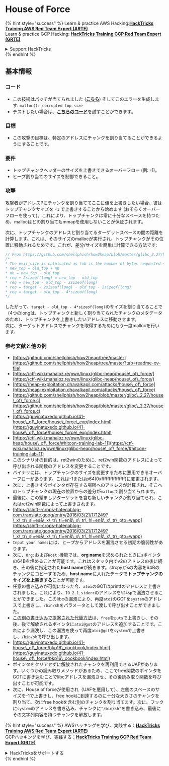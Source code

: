 # House of Force



{% hint style="success" %}
Learn & practice AWS Hacking:<img src="/.gitbook/assets/arte.png" alt="" data-size="line">[**HackTricks Training AWS Red Team Expert (ARTE)**](https://training.hacktricks.xyz/courses/arte)<img src="/.gitbook/assets/arte.png" alt="" data-size="line">\
Learn & practice GCP Hacking: <img src="/.gitbook/assets/grte.png" alt="" data-size="line">[**HackTricks Training GCP Red Team Expert (GRTE)**<img src="/.gitbook/assets/grte.png" alt="" data-size="line">](https://training.hacktricks.xyz/courses/grte)

<details>

<summary>Support HackTricks</summary>

* Check the [**subscription plans**](https://github.com/sponsors/carlospolop)!
* **Join the** 💬 [**Discord group**](https://discord.gg/hRep4RUj7f) or the [**telegram group**](https://t.me/peass) or **follow** us on **Twitter** 🐦 [**@hacktricks\_live**](https://twitter.com/hacktricks\_live)**.**
* **Share hacking tricks by submitting PRs to the** [**HackTricks**](https://github.com/carlospolop/hacktricks) and [**HackTricks Cloud**](https://github.com/carlospolop/hacktricks-cloud) github repos.

</details>
{% endhint %}

## 基本情報

### コード

* この技術はパッチが当てられました ([**こちら**](https://sourceware.org/git/?p=glibc.git;a=commitdiff;h=30a17d8c95fbfb15c52d1115803b63aaa73a285c)) そしてこのエラーを生成します: `malloc(): corrupted top size`
* テストしたい場合は、[**こちらのコード**](https://guyinatuxedo.github.io/41-house\_of\_force/house\_force\_exp/index.html)を試すことができます。

### 目標

* この攻撃の目標は、特定のアドレスにチャンクを割り当てることができるようにすることです。

### 要件

* トップチャンクヘッダーのサイズを上書きできるオーバーフロー (例: -1)。
* ヒープ割り当てのサイズを制御できること。

### 攻撃

攻撃者がアドレスPにチャンクを割り当ててここに値を上書きしたい場合、彼はトップチャンクサイズを `-1` で上書きすることから始めます (おそらくオーバーフローを使って)。これにより、トップチャンクは常に十分なスペースを持つため、mallocはどの割り当てもmmapを使用しないことが保証されます。

次に、トップチャンクのアドレスと割り当てるターゲットスペースの間の距離を計算します。これは、そのサイズのmallocが実行され、トップチャンクがその位置に移動されるためです。これが、差分/サイズを簡単に計算できる方法です:
```c
// From https://github.com/shellphish/how2heap/blob/master/glibc_2.27/house_of_force.c#L59C2-L67C5
/*
* The evil_size is calulcated as (nb is the number of bytes requested + space for metadata):
* new_top = old_top + nb
* nb = new_top - old_top
* req + 2sizeof(long) = new_top - old_top
* req = new_top - old_top - 2sizeof(long)
* req = target - 2sizeof(long) - old_top - 2sizeof(long)
* req = target - old_top - 4*sizeof(long)
*/
```
したがって、`target - old_top - 4*sizeof(long)`のサイズを割り当てることで（4つのlongは、トップチャンクと新しく割り当てられたチャンクのメタデータのため）、トップチャンクを上書きしたいアドレスに移動させます。\
次に、ターゲットアドレスでチャンクを取得するためにもう一度mallocを行います。

### 参考文献と他の例

* [https://github.com/shellphish/how2heap/tree/master](https://github.com/shellphish/how2heap/tree/master?tab=readme-ov-file)
* [https://ctf-wiki.mahaloz.re/pwn/linux/glibc-heap/house\_of\_force/](https://ctf-wiki.mahaloz.re/pwn/linux/glibc-heap/house\_of\_force/)
* [https://heap-exploitation.dhavalkapil.com/attacks/house\_of\_force](https://heap-exploitation.dhavalkapil.com/attacks/house\_of\_force)
* [https://github.com/shellphish/how2heap/blob/master/glibc\_2.27/house\_of\_force.c](https://github.com/shellphish/how2heap/blob/master/glibc\_2.27/house\_of\_force.c)
* [https://guyinatuxedo.github.io/41-house\_of\_force/house\_force\_exp/index.html](https://guyinatuxedo.github.io/41-house\_of\_force/house\_force\_exp/index.html)
* [https://ctf-wiki.mahaloz.re/pwn/linux/glibc-heap/house\_of\_force/#hitcon-training-lab-11](https://ctf-wiki.mahaloz.re/pwn/linux/glibc-heap/house\_of\_force/#hitcon-training-lab-11)
* このシナリオの目的は、ret2winのために、ret2win関数のアドレスによって呼び出される関数のアドレスを変更することです。
* バイナリには、トップチャンクのサイズを変更するために悪用できるオーバーフローがあります。これは-1またはp64(0xffffffffffffffff)に変更されます。
* 次に、上書きするポインタが存在する場所へのアドレスが計算され、そこへのトップチャンクの現在の位置からの差分が`malloc`で割り当てられます。
* 最後に、この望ましいターゲットを含む新しいチャンクが割り当てられ、これはret2win関数によって上書きされます。
* [https://shift--crops-hatenablog-com.translate.goog/entry/2016/03/21/171249?\_x\_tr\_sl=es&\_x\_tr\_tl=en&\_x\_tr\_hl=en&\_x\_tr\_pto=wapp](https://shift--crops-hatenablog-com.translate.goog/entry/2016/03/21/171249?\_x\_tr\_sl=es&\_x\_tr\_tl=en&\_x\_tr\_hl=en&\_x\_tr\_pto=wapp)
* `Input your name:`には、ヒープからアドレスを漏洩させる初期の脆弱性があります。
* 次に、`Org:`および`Host:`機能では、**org name**を求められたときに`s`ポインタの64Bを埋めることが可能です。これはスタック内でv2のアドレスの後に続き、その後に指定された**host name**が続きます。strcpyがsの内容を64Bのチャンクにコピーするため、**host name**に入れたデータで**トップチャンクのサイズを上書きする**ことが可能です。
* 任意の書き込みが可能になった今、`atoi`のGOTはprintfのアドレスに上書きされました。これにより、`IO_2_1_stderr`のアドレスを`%24$p`で漏洩させることができました。このlibcの漏洩により、再度`atoi`のGOTを`system`のアドレスで上書きし、`/bin/sh`をパラメータとして渡して呼び出すことができました。
* [この別の書き込みで提案された代替方法](https://ctf-wiki.mahaloz.re/pwn/linux/glibc-heap/house\_of\_force/#2016-bctf-bcloud)は、`free`を`puts`で上書きし、その後、後で解放されるポインタに`atoi@got`のアドレスを追加することです。これにより漏洩し、この漏洩を使って再度`atoi@got`を`system`で上書きし、`/bin/sh`で呼び出します。
* [https://guyinatuxedo.github.io/41-house\_of\_force/bkp16\_cookbook/index.html](https://guyinatuxedo.github.io/41-house\_of\_force/bkp16\_cookbook/index.html)
* ポインタをクリアせずに解放されたチャンクを再利用できるUAFがあります。いくつかの読み取りメソッドがあるため、ここでfree関数のポインタをGOTに書き込むことでlibcアドレスを漏洩させ、その後読み取り関数を呼び出すことが可能です。
* 次に、House of forceが使用され（UAFを悪用して）、左側のスペースのサイズを-1で上書きし、free hookに到達するのに十分な大きさのチャンクを割り当て、次にfree hookを含む別のチャンクを割り当てます。次に、フックに`system`のアドレスを書き込み、チャンクに`"/bin/sh"`を書き込み、最後にその文字列内容を持つチャンクを解放します。

{% hint style="success" %}
AWSハッキングを学び、実践する：<img src="/.gitbook/assets/arte.png" alt="" data-size="line">[**HackTricks Training AWS Red Team Expert (ARTE)**](https://training.hacktricks.xyz/courses/arte)<img src="/.gitbook/assets/arte.png" alt="" data-size="line">\
GCPハッキングを学び、実践する：<img src="/.gitbook/assets/grte.png" alt="" data-size="line">[**HackTricks Training GCP Red Team Expert (GRTE)**<img src="/.gitbook/assets/grte.png" alt="" data-size="line">](https://training.hacktricks.xyz/courses/grte)

<details>

<summary>HackTricksをサポートする</summary>

* [**サブスクリプションプラン**](https://github.com/sponsors/carlospolop)を確認してください！
* **💬 [**Discordグループ**](https://discord.gg/hRep4RUj7f)または[**Telegramグループ**](https://t.me/peass)に参加するか、**Twitter**で**フォロー**してください 🐦 [**@hacktricks\_live**](https://twitter.com/hacktricks\_live)**.**
* **ハッキングのトリックを共有するには、[**HackTricks**](https://github.com/carlospolop/hacktricks)および[**HackTricks Cloud**](https://github.com/carlospolop/hacktricks-cloud)のGitHubリポジトリにPRを送信してください。**

</details>
{% endhint %}
